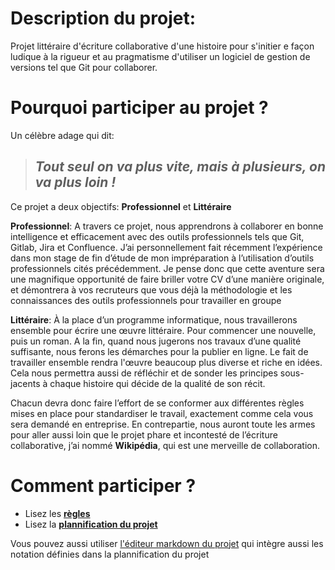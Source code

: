 # Description du projet:
Projet littéraire d'écriture collaborative d'une histoire pour s'initier e façon ludique à la rigueur et au pragmatisme d'utiliser un logiciel de gestion de versions tel que Git pour collaborer.

# Pourquoi participer au projet ?

Un célèbre adage qui dit: 

>## *Tout seul on va plus vite, mais à plusieurs, on va plus loin !*

Ce projet a deux objectifs: **Professionnel** et **Littéraire**

**Professionnel**: A travers ce projet, nous apprendrons à collaborer en bonne intelligence et efficacement avec des outils professionnels tels que Git, Gitlab, Jira et Confluence. J’ai personnellement fait récemment l’expérience dans mon stage de fin d’étude de mon impréparation à l’utilisation d’outils professionnels cités précédemment. Je pense donc que cette aventure sera une magnifique opportunité de faire briller votre CV d’une manière originale, et démontrera à vos recruteurs que vous déjà la méthodologie et les connaissances des outils professionnels pour travailler en groupe

**Littéraire**: À la place d’un programme informatique, nous travaillerons ensemble pour écrire une œuvre littéraire. Pour commencer une nouvelle, puis un roman. A la fin, quand nous jugerons nos travaux d’une qualité suffisante, nous ferons les démarches pour la publier en ligne. Le fait de travailler ensemble rendra l'œuvre beaucoup plus diverse et riche en idées. Cela nous permettra aussi de réfléchir et de sonder les principes sous-jacents à chaque histoire qui décide de la qualité de son récit.

Chacun devra donc faire l’effort de se conformer aux différentes règles mises en place pour standardiser le travail, exactement comme cela vous sera demandé en entreprise. En contrepartie, nous auront toute les armes pour aller aussi loin que le projet phare et incontesté de l’écriture collaborative, j’ai nommé **Wikipédia**, qui est une merveille de collaboration.

# Comment participer ?

- Lisez les [**règles**](/wiki/regles.md)
- Lisez la [**plannification du projet**](/wiki/plan_de_construction.md)

Vous pouvez aussi utiliser [l'éditeur markdown du projet](https://louisgeisler.github.io/PuzzleExquis/) qui intègre aussi les notation définies dans la plannification du projet
